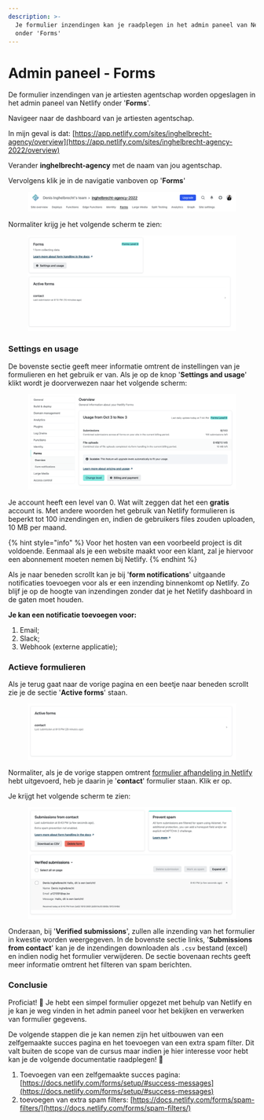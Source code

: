 ```yaml
---
description: >-
  Je formulier inzendingen kan je raadplegen in het admin paneel van Netlify
  onder 'Forms'
---
```


# Admin paneel - Forms

De formulier inzendingen van je artiesten agentschap worden opgeslagen in het admin paneel van Netlify onder '**Forms**'.

Navigeer naar de dashboard van je artiesten agentschap.&#x20;

In mijn geval is dat: [https://app.netlify.com/sites/inghelbrecht-agency/overview](https://app.netlify.com/sites/inghelbrecht-agency-2022/overview)

Verander **inghelbrecht-agency** met de naam van jou agentschap.

Vervolgens klik je in de navigatie vanboven op '**Forms**'

<figure><img src="../../.gitbook/assets/image (196).png" alt=""><figcaption></figcaption></figure>

Normaliter krijg je het volgende scherm te zien:

<figure><img src="../../.gitbook/assets/image (174).png" alt=""><figcaption></figcaption></figure>

### Settings en usage

De bovenste sectie geeft meer informatie omtrent de instellingen van je formulieren en het gebruik er van. Als je op de knop '**Settings and usage**' klikt wordt je doorverwezen naar het volgende scherm:

<figure><img src="../../.gitbook/assets/image (181).png" alt=""><figcaption></figcaption></figure>

Je account heeft een level van 0. Wat wilt zeggen dat het een **gratis** account is. Met andere woorden het gebruik van Netlify formulieren is beperkt tot 100 inzendingen en, indien de gebruikers files zouden uploaden, 10 MB per maand.&#x20;

{% hint style="info" %}
Voor het hosten van een voorbeeld project is dit voldoende. Eenmaal als je een website maakt voor een klant, zal je hiervoor een abonnement moeten nemen bij Netlify.
{% endhint %}

Als je naar beneden scrollt kan je bij '**form notifications**' uitgaande notificaties toevoegen voor als er een inzending binnenkomt op Netlify. Zo blijf je op de hoogte van inzendingen zonder dat je het Netlify dashboard in de gaten moet houden.

**Je kan een notificatie toevoegen voor:**

1. Email;
2. Slack;
3. Webhook (externe applicatie);

### Actieve formulieren

Als je terug gaat naar de vorige pagina en een beetje naar beneden scrollt zie je de sectie '**Active forms**' staan.

<figure><img src="../../.gitbook/assets/image (197).png" alt=""><figcaption></figcaption></figure>

Normaliter, als je de vorige stappen omtrent [formulier afhandeling in Netlify](./) hebt uitgevoerd, heb je daarin je '**contact**' formulier staan. Klik er op.

Je krijgt het volgende scherm te zien:

<figure><img src="../../.gitbook/assets/image (177).png" alt=""><figcaption></figcaption></figure>

Onderaan, bij '**Verified submissions**', zullen alle inzending van het formulier in kwestie worden weergegeven. In de bovenste sectie links, '**Submissions from contact**' kan je de inzendingen downloaden als `.csv` bestand (excel) en indien nodig het formulier verwijderen. De sectie bovenaan rechts geeft meer informatie omtrent het filteren van spam berichten.

### Conclusie

Proficiat! :tada: Je hebt een simpel formulier opgezet met behulp van Netlify en je kan je weg vinden in het admin paneel voor het bekijken en verwerken van formulier gegevens.

De volgende stappen die je kan nemen zijn het uitbouwen van een zelfgemaakte succes pagina en het toevoegen van een extra spam filter. Dit valt buiten de scope van de cursus maar indien je hier interesse voor hebt kan je de volgende documentatie raadplegen! :clap:

1. Toevoegen van een zelfgemaakte succes pagina: [https://docs.netlify.com/forms/setup/#success-messages](https://docs.netlify.com/forms/setup/#success-messages)
2. toevoegen van extra spam filters: [https://docs.netlify.com/forms/spam-filters/](https://docs.netlify.com/forms/spam-filters/)

